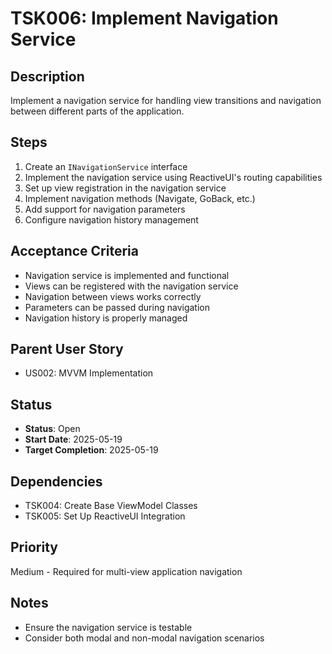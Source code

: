 # TSK006: Implement Navigation Service

## Description
Implement a navigation service for handling view transitions and navigation between different parts of the application.

## Steps
1. Create an `INavigationService` interface
2. Implement the navigation service using ReactiveUI's routing capabilities
3. Set up view registration in the navigation service
4. Implement navigation methods (Navigate, GoBack, etc.)
5. Add support for navigation parameters
6. Configure navigation history management

## Acceptance Criteria
- Navigation service is implemented and functional
- Views can be registered with the navigation service
- Navigation between views works correctly
- Parameters can be passed during navigation
- Navigation history is properly managed

## Parent User Story
- US002: MVVM Implementation

## Status
- **Status**: Open
- **Start Date**: 2025-05-19
- **Target Completion**: 2025-05-19

## Dependencies
- TSK004: Create Base ViewModel Classes
- TSK005: Set Up ReactiveUI Integration

## Priority
Medium - Required for multi-view application navigation

## Notes
- Ensure the navigation service is testable
- Consider both modal and non-modal navigation scenarios


